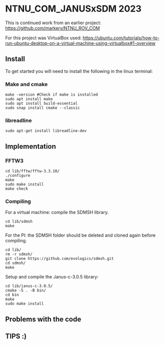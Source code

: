 # NTNU_COM_JANUSxSDM 2023
This is continued work from an earlier project: https://github.com/markerv/NTNU_ROV_COM

For this project was VirtualBox used: https://ubuntu.com/tutorials/how-to-run-ubuntu-desktop-on-a-virtual-machine-using-virtualbox#1-overview


## Install

To get started you will need to install the following in the linux terminal:

### Make and cmake
```
make -version #Check if make is installed
sudo apt install make
sudo apt install build-essential
sudo snap install cmake --classic
```

### libreadline
```
sudo apt-get install libreadline-dev
```
## Implementation 

### FFTW3

```
cd lib/fftw/fftw-3.3.10/
./configure
make
sudo make install
make check
```
### Compiling 

For a virtual machine: compile the SDMSH library.
```
cd lib/sdmsh
make
```
For the PI: the SDMSH folder should be deleted and cloned again before compiling.
```
cd lib/
rm -r sdmsh/
git clone https://github.com/evologics/sdmsh.git
cd sdmsh/
make
```

Setup and compile the Janus-c-3.0.5 library:
```
cd lib/janus-c-3.0.5/
cmake -S . -B bin/
cd bin
make
sudo make install
```
## Problems with the code

## TIPS :)
